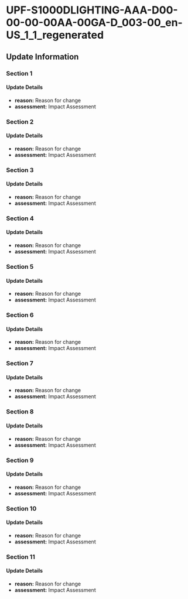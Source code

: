# UPF-S1000DLIGHTING-AAA-D00-00-00-00AA-00GA-D_003-00_en-US_1_1_regenerated

## Update Information

### Section 1

#### Update Details

*   **reason:** Reason for change
*   **assessment:** Impact Assessment

### Section 2

#### Update Details

*   **reason:** Reason for change
*   **assessment:** Impact Assessment

### Section 3

#### Update Details

*   **reason:** Reason for change
*   **assessment:** Impact Assessment

### Section 4

#### Update Details

*   **reason:** Reason for change
*   **assessment:** Impact Assessment

### Section 5

#### Update Details

*   **reason:** Reason for change
*   **assessment:** Impact Assessment

### Section 6

#### Update Details

*   **reason:** Reason for change
*   **assessment:** Impact Assessment

### Section 7

#### Update Details

*   **reason:** Reason for change
*   **assessment:** Impact Assessment

### Section 8

#### Update Details

*   **reason:** Reason for change
*   **assessment:** Impact Assessment

### Section 9

#### Update Details

*   **reason:** Reason for change
*   **assessment:** Impact Assessment

### Section 10

#### Update Details

*   **reason:** Reason for change
*   **assessment:** Impact Assessment

### Section 11

#### Update Details

*   **reason:** Reason for change
*   **assessment:** Impact Assessment